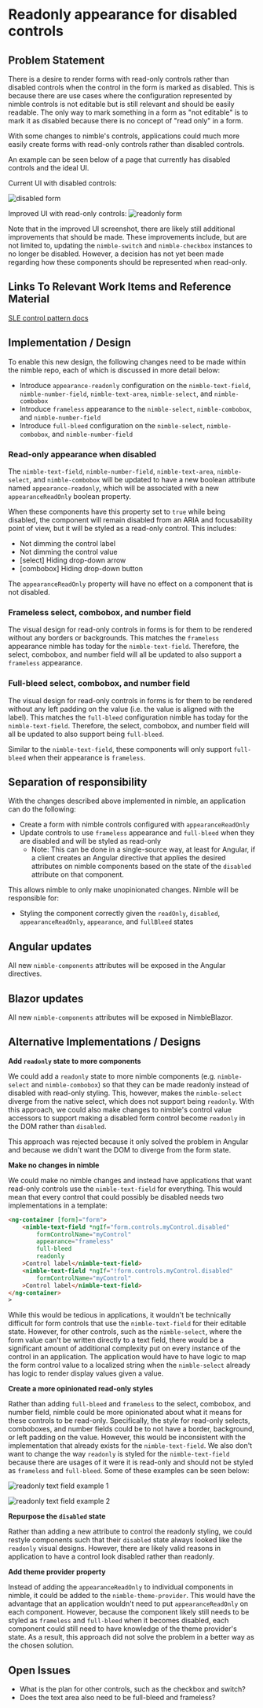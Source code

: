 # Readonly appearance for disabled controls

## Problem Statement

There is a desire to render forms with read-only controls rather than disabled controls when the control in the form is marked as disabled. This is because there are use cases where the configuration represented by nimble controls is not editable but is still relevant and should be easily readable. The only way to mark something in a form as "not editable" is to mark it as disabled because there is no concept of "read only" in a form.

With some changes to nimble's controls, applications could much more easily create forms with read-only controls rather than disabled controls.

An example can be seen below of a page that currently has disabled controls and the ideal UI.

Current UI with disabled controls:

![disabled form](disabled-form.png)

Improved UI with read-only controls:
![readonly form](readonly-form.png)

Note that in the improved UI screenshot, there are likely still additional improvements that should be made. These improvements include, but are not limited to, updating the `nimble-switch` and `nimble-checkbox` instances to no longer be disabled. However, a decision has not yet been made regarding how these components should be represented when read-only.

## Links To Relevant Work Items and Reference Material

[SLE control pattern docs](https://stratus-storybook.ni.dev/?path=/docs/patterns-control-text--docs)

## Implementation / Design

To enable this new design, the following changes need to be made within the nimble repo, each of which is discussed in more detail below:

- Introduce `appearance-readonly` configuration on the `nimble-text-field`, `nimble-number-field`, `nimble-text-area`, `nimble-select`, and `nimble-combobox`
- Introduce `frameless` appearance to the `nimble-select`, `nimble-combobox`, and `nimble-number-field`
- Introduce `full-bleed` configuration on the `nimble-select`, `nimble-combobox`, and `nimble-number-field`

### Read-only appearance when disabled

The `nimble-text-field`, `nimble-number-field`, `nimble-text-area`, `nimble-select`, and `nimble-combobox` will be updated to have a new boolean attribute named `appearance-readonly`, which will be associated with a new `appearanceReadOnly` boolean property.

When these components have this property set to `true` while being disabled, the component will remain disabled from an ARIA and focusability point of view, but it will be styled as a read-only control. This includes:

- Not dimming the control label
- Not dimming the control value
- [select] Hiding drop-down arrow
- [combobox] Hiding drop-down button

The `appearanceReadOnly` property will have no effect on a component that is not disabled.

### Frameless select, combobox, and number field

The visual design for read-only controls in forms is for them to be rendered without any borders or backgrounds. This matches the `frameless` appearance nimble has today for the `nimble-text-field`. Therefore, the select, combobox, and number field will all be updated to also support a `frameless` appearance.

### Full-bleed select, combobox, and number field

The visual design for read-only controls in forms is for them to be rendered without any left padding on the value (i.e. the value is aligned with the label). This matches the `full-bleed` configuration nimble has today for the `nimble-text-field`. Therefore, the select, combobox, and number field will all be updated to also support being `full-bleed`.

Similar to the `nimble-text-field`, these components will only support `full-bleed` when their appearance is `frameless`.

## Separation of responsibility

With the changes described above implemented in nimble, an application can do the following:

- Create a form with nimble controls configured with `appearanceReadOnly`
- Update controls to use `frameless` appearance and `full-bleed` when they are disabled and will be styled as read-only
    - Note: This can be done in a single-source way, at least for Angular, if a client creates an Angular directive that applies the desired attributes on nimble components based on the state of the `disabled` attribute on that component.

This allows nimble to only make unopinionated changes. Nimble will be responsible for:
- Styling the component correctly given the `readOnly`, `disabled`, `appearanceReadOnly`, `appearance`, and `fullBleed` states

## Angular updates

All new `nimble-components` attributes will be exposed in the Angular directives.

## Blazor updates

All new `nimble-components` attributes will be exposed in NimbleBlazor.

## Alternative Implementations / Designs

**Add `readonly` state to more components**

We could add a `readonly` state to more nimble components (e.g. `nimble-select` and `nimble-combobox`) so that they can be made readonly instead of disabled with read-only styling. This, however, makes the `nimble-select` diverge from the native select, which does not support being `readonly`. With this approach, we could also make changes to nimble's control value accessors to support making a disabled form control become `readonly` in the DOM rather than `disabled`.

This approach was rejected because it only solved the problem in Angular and because we didn't want the DOM to diverge from the form state.

**Make no changes in nimble**

We could make no nimble changes and instead have applications that want read-only controls use the `nimble-text-field` for everything. This would mean that every control that could possibly be disabled needs two implementations in a template:

```html
<ng-container [form]="form">
    <nimble-text-field *ngIf="form.controls.myControl.disabled"
        formControlName="myControl"
        appearance="frameless"
        full-bleed
        readonly
    >Control label</nimble-text-field>
    <nimble-text-field *ngIf="!form.controls.myControl.disabled"
        formControlName="myControl"
    >Control label</nimble-text-field>
</ng-container>
>
```

While this would be tedious in applications, it wouldn't be technically difficult for form controls that use the `nimble-text-field` for their editable state. However, for other controls, such as the `nimble-select`, where the form value can't be written directly to a text field, there would be a significant amount of additional complexity put on every instance of the control in an application. The application would have to have logic to map the form control value to a localized string when the `nimble-select` already has logic to render display values given a value.

**Create a more opinionated read-only styles**

Rather than adding `full-bleed` and `frameless` to the select, combobox, and number field, nimble could be more opinionated about what it means for these controls to be read-only. Specifically, the style for read-only selects, comboboxes, and number fields could be to not have a border, background, or left padding on the value. However, this would be inconsistent with the implementation that already exists for the `nimble-text-field`. We also don't want to change the way `readonly` is styled for the `nimble-text-field` because there are usages of it were it is read-only and should not be styled as `frameless` and `full-bleed`. Some of these examples can be seen below:

![readonly text field example 1](readonly-text-field-1.png)

![readonly text field example 2](readonly-text-field-2.png)

**Repurpose the `disabled` state**

Rather than adding a new attribute to control the readonly styling, we could restyle components such that their `disabled` state always looked like the `readonly` visual designs. However, there are likely valid reasons in application to have a control look disabled rather than readonly.

**Add theme provider property**

Instead of adding the `appearanceReadOnly` to individual components in nimble, it could be added to the `nimble-theme-provider`. This would have the advantage that an application wouldn't need to put `appearanceReadOnly` on each component. However, because the component likely still needs to be styled as `frameless` and `full-bleed` when it becomes disabled, each component could still need to have knowledge of the theme provider's state. As a result, this approach did not solve the problem in a better way as the chosen solution.

## Open Issues

- What is the plan for other controls, such as the checkbox and switch?
- Does the text area also need to be full-bleed and frameless?

